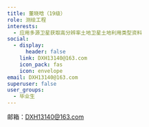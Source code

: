 ```yaml
---
title: 董晓晗（19级）
role: 测绘工程
interests:
  - 应用多源卫星获取高分辨率土地卫星土地利用类型资料
social:
  - display:
      header: false
    link: DXH13140@163.com
    icon_pack: fas
    icon: envelope
email: DXH13140@163.com
superuser: false
user_groups:
  - 毕业生
---
```

邮箱：DXH13140@163.com

